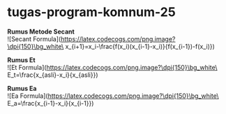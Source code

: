# tugas-program-komnum-25

**Rumus Metode Secant**  
![Secant Formula](https://latex.codecogs.com/png.image?\dpi{150}\bg_white\ x_{i+1}=x_i-\frac{f(x_i)(x_{i-1}-x_i)}{f(x_{i-1})-f(x_i)})

**Rumus Et**  
![Et Formula](https://latex.codecogs.com/png.image?\dpi{150}\bg_white\ E_t=\frac{x_{asli}-x_i}{x_{asli}})

**Rumus Ea**  
![Ea Formula](https://latex.codecogs.com/png.image?\dpi{150}\bg_white\ E_a=\frac{x_{i-1}-x_i}{x_{i-1}})
